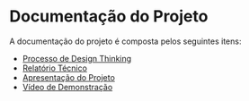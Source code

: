# Documentação do Projeto

A documentação do projeto é composta pelos seguintes itens: 
 - [Processo de Design Thinking](concepcao/PPLCC-M%20-%20T3-G7%20-%20Faltadeacessibilidadedeidosos2(1).pdf)
 - [Relatório Técnico](relatorio/Relatorio%20Tecnico%20-%20TEMPLATE.md)
 - [Apresentação do Projeto](apresentacao/apresentacao%20-%20TEMPLATE.pptx)
 - [Vídeo de Demonstração](https://youtube.com)
 
 


